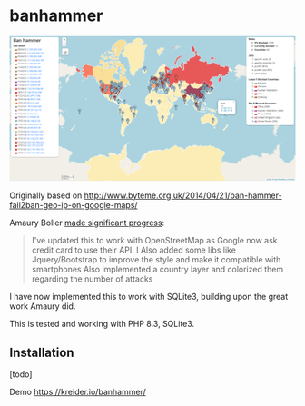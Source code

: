 # banhammer
![Screenshot](https://raw.githubusercontent.com/rjkreider/banhammer/master/screenshot.png "Screenshot")

Originally based on http://www.byteme.org.uk/2014/04/21/ban-hammer-fail2ban-geo-ip-on-google-maps/

Amaury Boller [made significant progress](https://github.com/yoda1490/banhammer):

> I've updated this to work with OpenStreetMap as Google now ask credit card to use their API. I Also added some libs like Jquery/Bootstrap to improve the style and make it compatible with smartphones Also implemented a country layer and colorized them regarding the number of attacks

I have now implemented this to work with SQLite3, building upon the great work Amaury did.

This is tested and working with PHP 8.3, SQLite3.

## Installation

[todo]

Demo https://kreider.io/banhammer/
